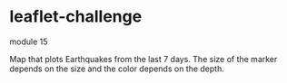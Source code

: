 # leaflet-challenge
module 15

Map that plots Earthquakes from the last 7 days. The size of the marker depends on the size and the color depends on the depth.
